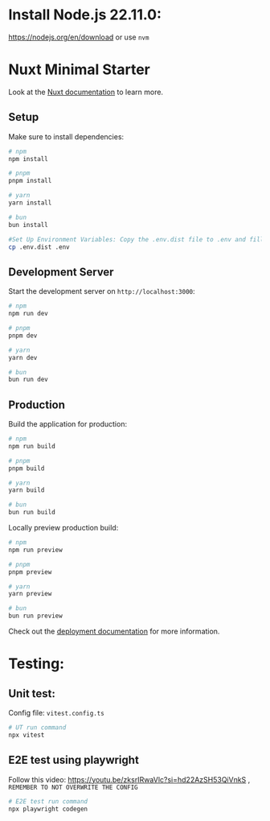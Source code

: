 # Install Node.js 22.11.0:
https://nodejs.org/en/download or use `nvm`

# Nuxt Minimal Starter

Look at the [Nuxt documentation](https://nuxt.com/docs/getting-started/introduction) to learn more.

## Setup

Make sure to install dependencies:

```bash
# npm
npm install

# pnpm
pnpm install

# yarn
yarn install

# bun
bun install

#Set Up Environment Variables: Copy the .env.dist file to .env and fill in the necessary environment variables.
cp .env.dist .env
```

## Development Server

Start the development server on `http://localhost:3000`:

```bash
# npm
npm run dev

# pnpm
pnpm dev

# yarn
yarn dev

# bun
bun run dev
```

## Production

Build the application for production:

```bash
# npm
npm run build

# pnpm
pnpm build

# yarn
yarn build

# bun
bun run build
```

Locally preview production build:

```bash
# npm
npm run preview

# pnpm
pnpm preview

# yarn
yarn preview

# bun
bun run preview
```

Check out the [deployment documentation](https://nuxt.com/docs/getting-started/deployment) for more information.

<!-- Testing -->
# Testing:
## Unit test:
Config file: `vitest.config.ts`
```bash
# UT run command
npx vitest
```

## E2E test using playwright
Follow this video: https://youtu.be/zksrIRwaVlc?si=hd22AzSH53QiVnkS , `REMEMBER TO NOT OVERWRITE THE CONFIG`
```bash
# E2E test run command
npx playwright codegen
```